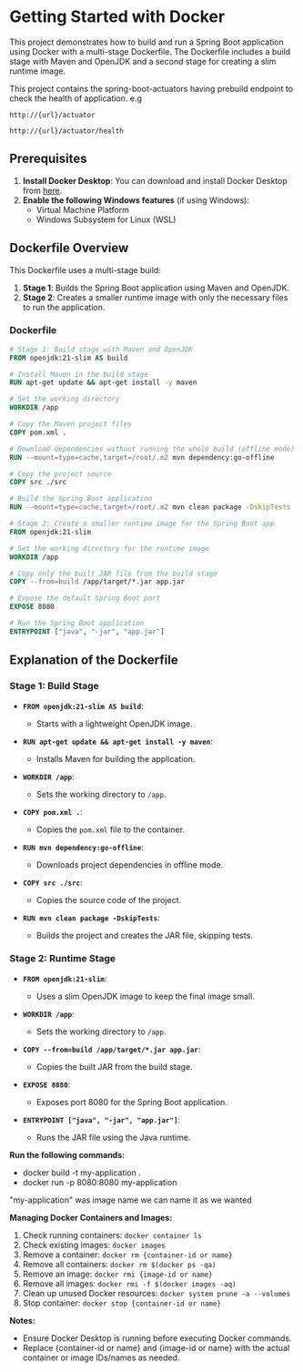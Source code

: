 # Getting Started with Docker

This project demonstrates how to build and run a Spring Boot application using Docker with a multi-stage Dockerfile. The Dockerfile includes a build stage with Maven and OpenJDK and a second stage for creating a slim runtime image.

This project contains the spring-boot-actuators having prebuild endpoint to check the health of application.
e.g

```http://{url}/actuator```

```http://{url}/actuator/health```


## Prerequisites

1. **Install Docker Desktop**: You can download and install Docker Desktop from [here](https://www.docker.com/products/docker-desktop).
2. **Enable the following Windows features** (if using Windows):
    - Virtual Machine Platform
    - Windows Subsystem for Linux (WSL)

## Dockerfile Overview

This Dockerfile uses a multi-stage build:
1. **Stage 1**: Builds the Spring Boot application using Maven and OpenJDK.
2. **Stage 2**: Creates a smaller runtime image with only the necessary files to run the application.

### Dockerfile

```dockerfile
# Stage 1: Build stage with Maven and OpenJDK
FROM openjdk:21-slim AS build

# Install Maven in the build stage
RUN apt-get update && apt-get install -y maven

# Set the working directory
WORKDIR /app

# Copy the Maven project files
COPY pom.xml .

# Download dependencies without running the whole build (offline mode)
RUN --mount=type=cache,target=/root/.m2 mvn dependency:go-offline

# Copy the project source
COPY src ./src

# Build the Spring Boot application
RUN --mount=type=cache,target=/root/.m2 mvn clean package -DskipTests

# Stage 2: Create a smaller runtime image for the Spring Boot app
FROM openjdk:21-slim

# Set the working directory for the runtime image
WORKDIR /app

# Copy only the built JAR file from the build stage
COPY --from=build /app/target/*.jar app.jar

# Expose the default Spring Boot port
EXPOSE 8080

# Run the Spring Boot application
ENTRYPOINT ["java", "-jar", "app.jar"]

```
## Explanation of the Dockerfile

### Stage 1: Build Stage

- **`FROM openjdk:21-slim AS build`**: 
  - Starts with a lightweight OpenJDK image.

- **`RUN apt-get update && apt-get install -y maven`**: 
  - Installs Maven for building the application.

- **`WORKDIR /app`**: 
  - Sets the working directory to `/app`.

- **`COPY pom.xml .`**: 
  - Copies the `pom.xml` file to the container.

- **`RUN mvn dependency:go-offline`**: 
  - Downloads project dependencies in offline mode.

- **`COPY src ./src`**: 
  - Copies the source code of the project.

- **`RUN mvn clean package -DskipTests`**: 
  - Builds the project and creates the JAR file, skipping tests.

### Stage 2: Runtime Stage

- **`FROM openjdk:21-slim`**: 
  - Uses a slim OpenJDK image to keep the final image small.

- **`WORKDIR /app`**: 
  - Sets the working directory to `/app`.

- **`COPY --from=build /app/target/*.jar app.jar`**: 
  - Copies the built JAR from the build stage.

- **`EXPOSE 8080`**: 
  - Exposes port 8080 for the Spring Boot application.

- **`ENTRYPOINT ["java", "-jar", "app.jar"]`**: 
  - Runs the JAR file using the Java runtime.
 
**Run the following commands:**
   - docker build -t my-application .
   - docker run -p 8080:8080 my-application

"my-application" was image name we can name it as we wanted

**Managing Docker Containers and Images:**
1. Check running containers: ```docker container ls```
2. Check existing images: ```docker images```
3. Remove a container: ```docker rm {container-id or name}```
4. Remove all containers: ```docker rm $(docker ps -qa)```
5. Remove an image: ```docker rmi {image-id or name}```
6. Remove all images: ```docker rmi -f $(docker images -aq)```
7. Clean up unused Docker resources: ```docker system prune -a --volumes```
8. Stop container: ```docker stop {container-id or name}```

**Notes:**
- Ensure Docker Desktop is running before executing Docker commands.
- Replace {container-id or name} and {image-id or name} with the actual container or image IDs/names as needed.
